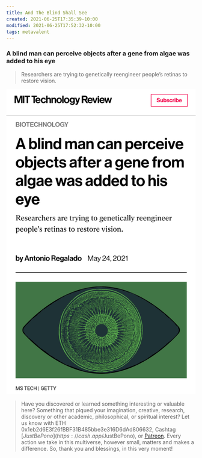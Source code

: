 ```yaml
---
title: And The Blind Shall See
created: 2021-06-25T17:35:39-10:00
modified: 2021-06-25T17:52:32-10:00
tags: metavalent
---
```


### A blind man can perceive objects after a gene from algae was added to his eye

> Researchers are trying to genetically reengineer people’s retinas to restore vision.

[![Image](/assets/images/image_picker2331564307720333330.png)](https://www-technologyreview-com.cdn.ampproject.org/c/s/www.technologyreview.com/2021/05/24/1025251/a-blind-man-can-perceive-objects-after-a-gene-from-algae-was-added-to-his-eye/amp/)

<!-- 
Watch [Title of Video](https://youtu.be/12345) if the embed below does not behave nicely. 

<div class="embed-container"><iframe width="560" height="315" src="https://www.youtube.com/embed/12345" title="YouTube video player" frameborder="0" allow="accelerometer; autoplay; clipboard-write; encrypted-media; gyroscope; picture-in-picture" allowfullscreen></iframe></div>
-->

> Have you discovered or learned something interesting or valuable here? Something that piqued your imagination, creative, research, discovery or other academic, philosophical, or spiritual interest? Let us know with ETH 0x1eb2d6E3f26fBBF31B485bbe3e316D6dAd806632, Cashtag [$JustBePono](https://cash.app/$JustBePono), or [Patreon](https://patreon.com/metavalent). Every action we take in this multiverse, however small, matters and makes a difference. So, thank you and blessings, in this very moment!
